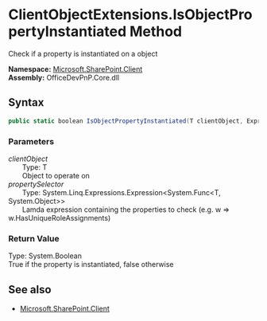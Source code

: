 # ClientObjectExtensions.IsObjectPropertyInstantiated Method  
Check if a property is instantiated on a object  

**Namespace:** [Microsoft.SharePoint.Client](Microsoft.SharePoint.Client.md)  
**Assembly:** OfficeDevPnP.Core.dll  
## Syntax
```C#
public static boolean IsObjectPropertyInstantiated(T clientObject, Expression<Func<T, Object>> propertySelector)
```
### Parameters
*clientObject*  
&emsp;&emsp;Type: T  
&emsp;&emsp;Object to operate on  
*propertySelector*  
&emsp;&emsp;Type: System.Linq.Expressions.Expression<System.Func<T, System.Object>>  
&emsp;&emsp;Lamda expression containing the properties to check (e.g. w => w.HasUniqueRoleAssignments)  
### Return Value
Type: System.Boolean  
True if the property is instantiated, false otherwise

## See also
- [Microsoft.SharePoint.Client](Microsoft.SharePoint.Client.md)

